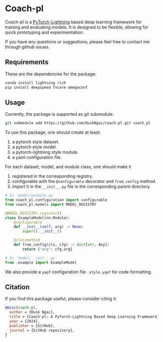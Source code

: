 # Coach-pl

Coach-pl is a [PyTorch-Lightning](https://lightning.ai/docs/pytorch/stable/) based deep learning framework for training and evaluating models.
It is designed to be flexible, allowing for quick prototyping and experimentation.

If you have any questions or suggestions, please feel free to contact me through github issues.

## Requirements

These are the dependencies for the package:

```bash
conda install lightning rich
pip install deepspeed fvcore omegaconf
```

## Usage

Currently, the package is supported as git submodule:

```bash
git submodule add https://github.com/DuskNgai/coach-pl.git coach_pl
```

To use this package, one should create at least:
1. a pytorch style dataset.
2. a pytorch style model.
3. a pytorch-lightning style module.
4. a yaml configuration file.

For each dataset, model, and module class, one should make it
1. registered in the corresponding registry.
2. configurable with the `@configurable` decorator and `from_config` method.
3. import it in the `__init__.py` file in the corresponding parent directory.
```python
# In `model/example.py`
from coach_pl.configuration import configurable
from coach_pl.models import MODEL_REGISTRY

@MODEL_REGISTRY.register()
class ExampleModel(nn.Module):
    @configurable
    def __init__(self, arg) -> None:
        super().__init__()

    @classmethod
    def from_config(cls, cfg) -> dict[str, Any]:
        return {"arg": cfg.arg}

# In `model/__init__.py`
from .example import ExampleModel
```

We also provide a `yapf` configuration file `.style.yapf` for code formatting.

## Citation

If you find this package useful, please consider citing it:

```bibtex
@misc{coach-pl,
  author = {Dusk Ngai},
  title = {Coach-pl: A PyTorch-Lightning Based Deep Learning Framework},
  year = {2024},
  publisher = {GitHub},
  journal = {GitHub repository},
}
```
